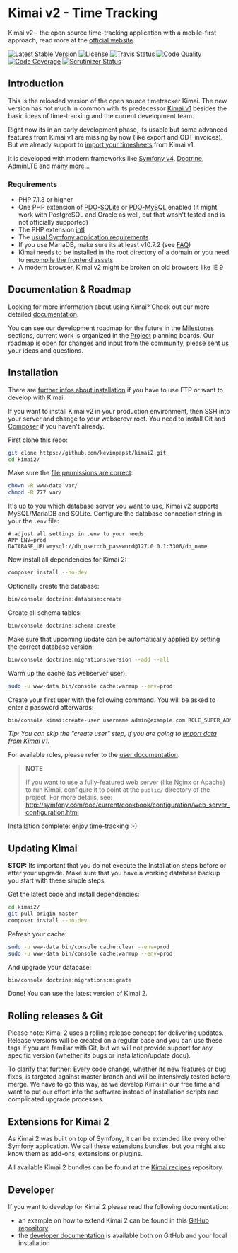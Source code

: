 # Kimai v2 - Time Tracking

Kimai v2 - the open source time-tracking application with a mobile-first approach, read more at the [official website](http://v2.kimai.org).

[![Latest Stable Version](https://poser.pugx.org/kevinpapst/kimai2/v/stable)](https://packagist.org/packages/kevinpapst/kimai2)
[![License](https://poser.pugx.org/kevinpapst/kimai2/license)](https://packagist.org/packages/kevinpapst/kimai2)
[![Travis Status](https://travis-ci.org/kevinpapst/kimai2.svg?branch=master)](https://travis-ci.org/kevinpapst/kimai2)
[![Code Quality](https://scrutinizer-ci.com/g/kevinpapst/kimai2/badges/quality-score.png?b=master)](https://scrutinizer-ci.com/g/kevinpapst/kimai2/?branch=master)
[![Code Coverage](https://scrutinizer-ci.com/g/kevinpapst/kimai2/badges/coverage.png?b=master)](https://scrutinizer-ci.com/g/kevinpapst/kimai2/?branch=master)
[![Scrutinizer Status](https://scrutinizer-ci.com/g/kevinpapst/kimai2/badges/build.png?b=master)](https://scrutinizer-ci.com/g/kevinpapst/kimai2/build-status/master)

## Introduction

This is the reloaded version of the open source timetracker Kimai.
The new version has not much in common with its predecessor [Kimai v1](http://www.kimai.org) besides the basic ideas of time-tracking and the current development team.

Right now its in an early development phase, its usable but some advanced features from Kimai v1 are missing by now (like export and ODT invoices). 
But we already support to [import your timesheets](migration_v1.md) from Kimai v1.

It is developed with modern frameworks like [Symfony v4](https://github.com/symfony/symfony), [Doctrine](https://github.com/doctrine/),
[AdminLTE](https://github.com/kevinpapst/AdminLTEBundle/) and [many](composer.json) [more](package.json)...

### Requirements

- PHP 7.1.3 or higher
- One PHP extension of [PDO-SQLite](https://php.net/manual/en/ref.pdo-sqlite.php) or [PDO-MySQL](https://php.net/manual/en/ref.pdo-mysql.php) enabled (it might work with PostgreSQL and Oracle as well, but that wasn't tested and is not officially supported)
- The PHP extension [intl](https://php.net/manual/en/book.intl.php)
- The [usual Symfony application requirements](http://symfony.com/doc/current/reference/requirements.html)
- If you use MariaDB, make sure its at least v10.7.2 (see [FAQ](var/docs/faq.md))
- Kimai needs to be installed in the root directory of a domain or you need to [recompile the frontend assets](var/docs/developers.md)
- A modern browser, Kimai v2 might be broken on old browsers like IE 9

## Documentation & Roadmap

Looking for more information about using Kimai? Check out our more detailed [documentation](var/docs/).

You can see our development roadmap for the future in the [Milestones](milestones/) sections,
current work is organized in the [Project](projects/) planning boards.
Our roadmap is open for changes and input from the community, please [sent us](issues/) your ideas and questions.

## Installation

There are [further infos about installation](var/docs/installation.md) if you have to use FTP or want to develop with Kimai. 

If you want to install Kimai v2 in your production environment, then SSH into your server and change to your webserevr root.
You need to install Git and [Composer](https://getcomposer.org/doc/00-intro.md) if you haven't already. 

First clone this repo:

```bash
git clone https://github.com/kevinpapst/kimai2.git
cd kimai2/
```

Make sure the [file permissions are correct](https://symfony.com/doc/current/setup/file_permissions.html):
```bash
chown -R www-data var/
chmod -R 777 var/
```

It's up to you which database server you want to use, Kimai v2 supports MySQL/MariaDB and SQLite.
Configure the database connection string in your the `.env` file:
```
# adjust all settings in .env to your needs
APP_ENV=prod
DATABASE_URL=mysql://db_user:db_password@127.0.0.1:3306/db_name
```

Now install all dependencies for Kimai 2:

```bash
composer install --no-dev
```

Optionally create the database:
```bash
bin/console doctrine:database:create
```

Create all schema tables:
```bash
bin/console doctrine:schema:create
```

Make sure that upcoming update can be automatically applied by setting the correct database version:
```bash
bin/console doctrine:migrations:version --add --all
```

Warm up the cache (as webserver user):
```bash
sudo -u www-data bin/console cache:warmup --env=prod
```

Create your first user with the following command. You will be asked to enter a password afterwards:
```bash
bin/console kimai:create-user username admin@example.com ROLE_SUPER_ADMIN
```
_Tip: You can skip the "create user" step, if you are going to [import data from Kimai v1](migration_v1.md)._

For available roles, please refer to the [user documentation](var/docs/users.md).

> **NOTE**
>
> If you want to use a fully-featured web server (like Nginx or Apache) to run
> Kimai, configure it to point at the `public/` directory of the project.
> For more details, see:
> http://symfony.com/doc/current/cookbook/configuration/web_server_configuration.html

Installation complete: enjoy time-tracking :-)

## Updating Kimai

**STOP:** Its important that you do not execute the Installation steps before or after your upgrade.
Make sure that you have a working database backup you start with these simple steps: 

Get the latest code and install dependencies:
```bash
cd kimai2/
git pull origin master
composer install --no-dev
```

Refresh your cache:
```bash
sudo -u www-data bin/console cache:clear --env=prod
sudo -u www-data bin/console cache:warmup --env=prod
```

And upgrade your database:
```bash
bin/console doctrine:migrations:migrate
```

Done! You can use the latest version of Kimai 2. 

## Rolling releases & Git

Please note: Kimai 2 uses a rolling release concept for delivering updates.
Release versions will be created on a regular base and you can use these tags if you are familiar with Git, but we 
will not provide support for any specific version (whether its bugs or installation/update docu).

To clarify that further: Every code change, whether its new features or bug fixes, is targeted against master branch and 
will be intensively tested before merge. We have to go this way, as we develop Kimai in our free time and want to put our 
effort into the software instead of installation scripts and complicated upgrade processes. 

## Extensions for Kimai 2

As Kimai 2 was built on top of Symfony, it can be extended like every other Symfony application.
We call these extensions bundles, but you might also know them as add-ons, extensions or plugins.

All available Kimai 2 bundles can be found at the [Kimai recipes](https://github.com/kimai/recipes) repository.

## Developer

If you want to develop for Kimai 2 please read the following documentation:

- an example on how to extend Kimai 2 can be found in this [GitHub repository](https://github.com/kevinpapst/kimai2-invoice)
- the [developer documentation](var/docs/developers.md) is available both on GitHub and your local installation
